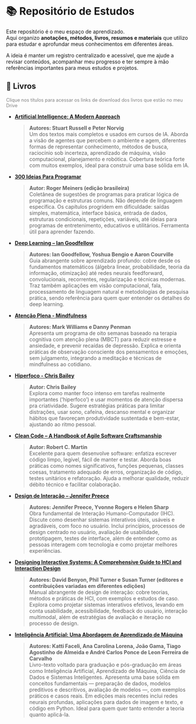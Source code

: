 # 📚 Repositório de Estudos

Este repositório é o meu espaço de aprendizado.  
Aqui organizo **anotações, métodos, livros, resumos e materiais** que utilizo para estudar e aprofundar meus conhecimentos em diferentes áreas.  

A ideia é manter um registro centralizado e acessível, que me ajude a revisar conteúdos, acompanhar meu progresso e ter sempre à mão referências importantes para meus estudos e projetos.


## 📖 Livros

<p style="color:gray;font-size:90%;">Clique nos títulos para acessar os links de download dos livros que estão no meu Drive </p>

- [**Artificial Intelligence: A Modern Approach**](https://drive.google.com/file/d/1h5dNLsWW71hqEZa5UwJIxxO2QpBlZx-M/view?usp=drive_link)  
  > **Autores: Stuart Russell e Peter Norvig**  
  > Um dos textos mais completos e usados em cursos de IA. Aborda a visão de agentes que percebem o ambiente e agem, diferentes formas de representar conhecimento, métodos de busca, raciocínio sob incerteza, aprendizado de máquina, visão computacional, planejamento e robótica. Cobertura teórica forte com muitos exemplos, ideal para construir uma base sólida em IA.

- [**300 Ideias Para Programar**](https://drive.google.com/file/d/1iiRruywUUVOg3iSjfIjODvTZqZlb_uGZ/view?usp=drive_link)  
  > **Autor: Roger Meiners (edição brasileira)**  
  > Coletânea de sugestões de programas para praticar lógica de programação e estruturas comuns. Não depende de linguagem específica. Os capítulos progridem em dificuldade: saídas simples, matemática, interface básica, entrada de dados, estruturas condicionais, repetições, variáveis, até ideias para programas de entretenimento, educativos e utilitários. Ferramenta útil para aprender fazendo.

- [**Deep Learning – Ian Goodfellow**](https://drive.google.com/file/d/12F3SP2l9dY3CnvAyQuLk3eL3qkco_VW2/view?usp=drive_link)  
  > **Autores: Ian Goodfellow, Yoshua Bengio e Aaron Courville**  
  > Guia abrangente sobre aprendizado profundo: cobre desde os fundamentos matemáticos (álgebra linear, probabilidade, teoria da informação, otimização) até redes neurais feedforward, convolucionais, recorrentes, regularização e técnicas modernas. Traz também aplicações em visão computacional, fala, processamento de linguagem natural e metodologias de pesquisa prática, sendo referência para quem quer entender os detalhes do deep learning.

- [**Atenção Plena - Mindfulness**](https://drive.google.com/file/d/1GBjCe5CBAyFbg7ZLmhI_o4OppsjiwFGa/view?usp=drive_link)  
  > **Autores: Mark Williams e Danny Penman**  
  > Apresenta um programa de oito semanas baseado na terapia cognitiva com atenção plena (MBCT) para reduzir estresse e ansiedade, e prevenir recaídas de depressão. Explica e orienta práticas de observação consciente dos pensamentos e emoções, sem julgamento, integrando a meditação e técnicas de mindfulness ao cotidiano.

- [**Hiperfoco - Chris Bailey**](https://drive.google.com/file/d/1XjKGU25s3dk2JYCoWsHn2x4bKI2JbzMl/view?usp=drive_link)  
  > **Autor: Chris Bailey**  
  > Explora como manter foco intenso em tarefas realmente importantes (‘hiperfoco’) e usar momentos de atenção dispersa pra criatividade. Sugere estratégias práticas para limitar distrações, usar sono, cafeína, descanso mental e organizar hábitos que favoreçam produtividade sustentada e bem-estar, ajustando ao ritmo pessoal.

- [**Clean Code – A Handbook of Agile Software Craftsmanship**](https://drive.google.com/file/d/1DUgKBZIEp1JmnvBhxrL0OkLumwSzPLp_/view?usp=drive_link)  
  > **Autor: Robert C. Martin**  
  > Excelente para quem desenvolve software: enfatiza escrever código limpo, legível, fácil de manter e testar. Aborda boas práticas como nomes significativos, funções pequenas, classes coesas, tratamento adequado de erros, organização de código, testes unitários e refatoração. Ajuda a melhorar qualidade, reduzir débito técnico e facilitar colaboração.

- [**Design de Interação – Jennifer Preece**](https://drive.google.com/file/d/1wK2VQZQneKpuyveaRaK6FJdlUkJvlHHY/view?usp=drive_link)  
  > **Autores: Jennifer Preece, Yvonne Rogers e Helen Sharp**  
  > Obra fundamental de Interação Humano-Computador (IHC). Discute como desenhar sistemas interativos úteis, usáveis e agradáveis, com foco no usuário. Inclui princípios, processos de design centrado no usuário, avaliação de usabilidade, prototipagem, testes de interface, além de entender como as pessoas interagem com tecnologia e como projetar melhores experiências.

- [**Designing Interactive Systems: A Comprehensive Guide to HCI and Interaction Design**](https://drive.google.com/file/d/1gb2xkalGk4Z4DILmy5uM99SBxqlcHrNh/view?usp=drive_link)  
  > **Autores: David Benyon, Phil Turner e Susan Turner (editores e contribuições variadas em diferentes edições)**  
  > Manual abrangente de design de interação: cobre teorias, métodos e práticas de HCI, com exemplos e estudos de caso. Explora como projetar sistemas interativos efetivos, levando em conta usabilidade, acessibilidade, feedback do usuário, interação multimodal, além de estratégias de avaliação e iteração no processo de design.

- [**Inteligência Artificial: Uma Abordagem de Aprendizado de Máquina**](https://drive.google.com/file/d/1pK9f_T2YVE8ppfe2EQ9InlAAHjDfDoyq/view?usp=drive_link)  
  > **Autores: Katti Faceli, Ana Carolina Lorena, João Gama, Tiago Agostinho de Almeida e André Carlos Ponce de Leon Ferreira de Carvalho**  
  > Livro-texto voltado para graduação e pós-graduação em áreas como Inteligência Artificial, Aprendizado de Máquina, Ciência de Dados e Sistemas Inteligentes. Apresenta uma base sólida em conceitos fundamentais — preparação de dados, modelos preditivos e descritivos, avaliação de modelos —, com exemplos práticos e casos reais. Em edições mais recentes inclui redes neurais profundas, aplicações para dados de imagem e texto, e código em Python. Ideal para quem quer tanto entender a teoria quanto aplicá-la.
